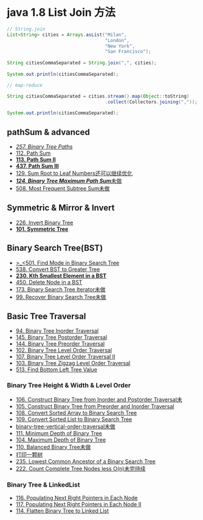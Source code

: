 

# java 1.8 List Join 方法

```java
// String.join
List<String> cities = Arrays.asList("Milan", 
                                    "London", 
                                    "New York", 
                                    "San Francisco");
		
String citiesCommaSeparated = String.join(",", cities);
 
System.out.println(citiesCommaSeparated);

// map-reduce

String citiesCommaSeparated = cities.stream().map(Object::toString)
                                    .collect(Collectors.joining(","));
 
System.out.println(citiesCommaSeparated);
```

## pathSum & advanced
 - [*257. Binary Tree Paths*](https://leetcode.com/problems/binary-tree-paths/?tab=Description)
 - [112. Path Sum](https://leetcode.com/problems/path-sum/?tab=Description)
 - [**113. Path Sum II**](https://leetcode.com/problems/path-sum-ii/?tab=Description)
 - [**437. Path Sum III**](https://leetcode.com/problems/path-sum-iii/?tab=Description)
 - [129. Sum Root to Leaf Numbers还可以继续优化](https://leetcode.com/problems/sum-root-to-leaf-numbers/?tab=Description)
 - [***124. Binary Tree Maximum Path Sum***未做](https://leetcode.com/problems/binary-tree-maximum-path-sum/?tab=Description)
 - [508. Most Frequent Subtree Sum未做](https://leetcode.com/problems/most-frequent-subtree-sum/#/description)
 
## Symmetric & Mirror & Invert
 - [226. Invert Binary Tree](https://leetcode.com/problems/invert-binary-tree/?tab=Description)
 - [**101. Symmetric Tree**](https://leetcode.com/problems/symmetric-tree/#/description)
 
## Binary Search Tree(BST)
 - [>_<501. Find Mode in Binary Search Tree](https://leetcode.com/problems/find-mode-in-binary-search-tree/?tab=Solutions)
 - [538. Convert BST to Greater Tree](https://leetcode.com/problems/convert-bst-to-greater-tree/#/description)
 - [**230. Kth Smallest Element in a BST**](https://leetcode.com/problems/kth-smallest-element-in-a-bst/?tab=Description)
 - [450. Delete Node in a BST](https://leetcode.com/problems/delete-node-in-a-bst/?tab=Description)
 - [173. Binary Search Tree Iterator未做](https://leetcode.com/problems/binary-search-tree-iterator/#/description)
 - [99. Recover Binary Search Tree未做](https://leetcode.com/problems/recover-binary-search-tree/#/description)
 
 
## Basic Tree Traversal
 - [94. Binary Tree Inorder Traversal](https://leetcode.com/problems/binary-tree-inorder-traversal/#/description)
 - [145. Binary Tree Postorder Traversal](https://leetcode.com/problems/binary-tree-postorder-traversal/#/description)
 - [144. Binary Tree Preorder Traversal](https://leetcode.com/problems/binary-tree-preorder-traversal/#/description)
 - [102. Binary Tree Level Order Traversal](https://leetcode.com/problems/binary-tree-level-order-traversal/?tab=Description)
 - [107. Binary Tree Level Order Traversal II](https://leetcode.com/problems/binary-tree-level-order-traversal-ii/?tab=Description)
 - [103. Binary Tree Zigzag Level Order Traversal](https://leetcode.com/problems/binary-tree-zigzag-level-order-traversal/?tab=Description)
 - [513. Find Bottom Left Tree Value](https://leetcode.com/problems/find-bottom-left-tree-value/#/description)

### Binary Tree Height & Width & Level Order

 - [106. Construct Binary Tree from Inorder and Postorder Traversal未](https://leetcode.com/problems/construct-binary-tree-from-inorder-and-postorder-traversal/#/description)
 - [105. Construct Binary Tree from Preorder and Inorder Traversal](https://leetcode.com/problems/construct-binary-tree-from-preorder-and-inorder-traversal/#/description)
 - [108. Convert Sorted Array to Binary Search Tree](https://leetcode.com/problems/convert-sorted-array-to-binary-search-tree/#/description)
 - [109. Convert Sorted List to Binary Search Tree](https://leetcode.com/problems/convert-sorted-list-to-binary-search-tree/#/description)
 - [binary-tree-vertical-order-traversal未做](https://leetcode.com/problems/binary-tree-vertical-order-traversal/)
 - [111. Minimum Depth of Binary Tree](https://leetcode.com/problems/minimum-depth-of-binary-tree/?tab=Description)
 - [104. Maximum Depth of Binary Tree](https://leetcode.com/problems/maximum-depth-of-binary-tree/?tab=Description)
 - [110. Balanced Binary Tree未做](https://leetcode.com/problems/balanced-binary-tree/?tab=Description)
 - [打印一颗树]()
 - [235. Lowest Common Ancestor of a Binary Search Tree](https://leetcode.com/problems/lowest-common-ancestor-of-a-binary-search-tree/#/description)
 - [222. Count Complete Tree Nodes less O(n)未完待续](https://leetcode.com/problems/count-complete-tree-nodes/#/solutions)
 
### Binary Tree & LinkedList
 - [116. Populating Next Right Pointers in Each Node](https://leetcode.com/problems/populating-next-right-pointers-in-each-node/#/description)
 - [117. Populating Next Right Pointers in Each Node II](https://leetcode.com/problems/populating-next-right-pointers-in-each-node-ii/#/description)
 - [114. Flatten Binary Tree to Linked List](https://leetcode.com/problems/flatten-binary-tree-to-linked-list/#/description)